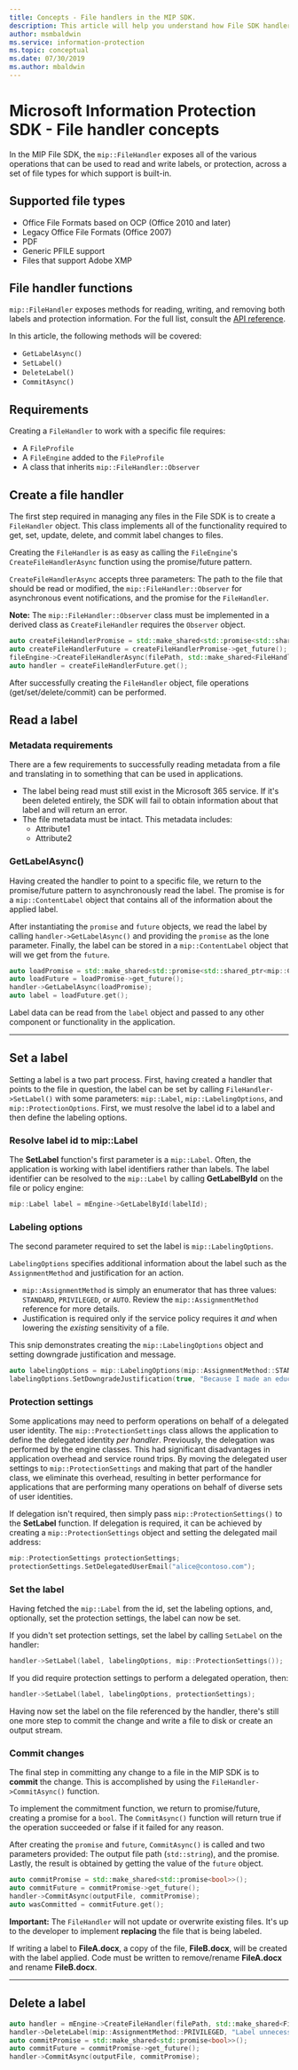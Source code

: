 ```yaml
---
title: Concepts - File handlers in the MIP SDK.
description: This article will help you understand how File SDK handlers are created and used for calling operations.
author: msmbaldwin
ms.service: information-protection
ms.topic: conceptual
ms.date: 07/30/2019
ms.author: mbaldwin
---
```

# Microsoft Information Protection SDK - File handler concepts

In the MIP File SDK, the `mip::FileHandler` exposes all of the various operations that can be used to read and write labels, or protection, across a set of file types for which support is built-in. 

## Supported file types

- Office File Formats based on OCP (Office 2010 and later)
- Legacy Office File Formats (Office 2007)
- PDF
- Generic PFILE support
- Files that support Adobe XMP

## File handler functions

`mip::FileHandler` exposes methods for reading, writing, and removing both labels and protection information. For the full list, consult the [API reference](reference/class_mip_filehandler.md).

In this article, the following methods will be covered:

- `GetLabelAsync()`
- `SetLabel()`
- `DeleteLabel()`
- `CommitAsync()`

## Requirements

Creating a `FileHandler` to work with a specific file requires:

- A `FileProfile`
- A `FileEngine` added to the `FileProfile`
- A class that inherits `mip::FileHandler::Observer`

## Create a file handler

The first step required in managing any files in the File SDK is to create a `FileHandler` object. This class implements all of the functionality required to get, set, update, delete, and commit label changes to files.

Creating the `FileHandler` is as easy as calling the `FileEngine`'s `CreateFileHandlerAsync` function using the promise/future pattern.

`CreateFileHandlerAsync` accepts three parameters: The path to the file that should be read or modified, the `mip::FileHandler::Observer` for asynchronous event notifications, and the promise for the `FileHandler`.

**Note:** The `mip::FileHandler::Observer` class must be implemented in a derived class as `CreateFileHandler` requires the `Observer` object. 

```cpp
auto createFileHandlerPromise = std::make_shared<std::promise<std::shared_ptr<mip::FileHandler>>>();
auto createFileHandlerFuture = createFileHandlerPromise->get_future();
fileEngine->CreateFileHandlerAsync(filePath, std::make_shared<FileHandlerObserver>(), createFileHandlerPromise);
auto handler = createFileHandlerFuture.get();
```

After successfully creating the `FileHandler` object, file operations (get/set/delete/commit) can be performed.

## Read a label

### Metadata requirements

There are a few requirements to successfully reading metadata from a file and translating in to something that can be used in applications.

- The label being read must still exist in the Microsoft 365 service. If it's been deleted entirely, the SDK will fail to obtain information about that label and will return an error.
- The file metadata must be intact. This metadata includes:
  - Attribute1
  - Attribute2

### GetLabelAsync()

Having created the handler to point to a specific file, we return to the promise/future pattern to asynchronously read the label. The promise is for a `mip::ContentLabel` object that contains all of the information about the applied label.

After instantiating the `promise` and `future` objects, we read the label by calling `handler->GetLabelAsync()` and providing the `promise` as the lone parameter. Finally, the label can be stored in a `mip::ContentLabel` object that will we get from the `future`.

```cpp
auto loadPromise = std::make_shared<std::promise<std::shared_ptr<mip::ContentLabel>>>();
auto loadFuture = loadPromise->get_future();
handler->GetLabelAsync(loadPromise);
auto label = loadFuture.get();
```

Label data can be read from the `label` object and passed to any other component or functionality in the application.

***

## Set a label

Setting a label is a two part process. First, having created a handler that points to the file in question, the label can be set by calling `FileHandler->SetLabel()` with some parameters: `mip::Label`, `mip::LabelingOptions`, and `mip::ProtectionOptions`. First, we must resolve the label id to a label and then define the labeling options. 

### Resolve label id to mip::Label

The **SetLabel** function's first parameter is a `mip::Label`. Often, the application is working with label identifiers rather than labels. The label identifier can be resolved to the `mip::Label` by calling **GetLabelById** on the file or policy engine:

```cpp
mip::Label label = mEngine->GetLabelById(labelId);
```

### Labeling options

The second parameter required to set the label is `mip::LabelingOptions`. 

`LabelingOptions` specifies additional information about the label such as the `AssignmentMethod` and justification for an action.

- `mip::AssignmentMethod` is simply an enumerator that has three values: `STANDARD`, `PRIVILEGED`, or `AUTO`. Review the `mip::AssignmentMethod` reference for more details.
- Justification is required only if the service policy requires it *and* when lowering the *existing* sensitivity of a file.

This snip demonstrates creating the `mip::LabelingOptions` object and setting downgrade justification and message.

```cpp
auto labelingOptions = mip::LabelingOptions(mip::AssignmentMethod::STANDARD);
labelingOptions.SetDowngradeJustification(true, "Because I made an educated decision based upon the contents of this file.");
```

### Protection settings

Some applications may need to perform operations on behalf of a delegated user identity. The `mip::ProtectionSettings` class allows the application to define the delegated identity *per handler*. Previously, the delegation was performed by the engine classes. This had significant disadvantages in application overhead and service round trips. By moving the delegated user settings to `mip::ProtectionSettings` and making that part of the handler class, we eliminate this overhead, resulting in better performance for applications that are performing many operations on behalf of diverse sets of user identities. 

If delegation isn't required, then simply pass `mip::ProtectionSettings()` to the **SetLabel** function. If delegation is required, it can be achieved by creating a `mip::ProtectionSettings` object and setting the delegated mail address:

```cpp
mip::ProtectionSettings protectionSettings; 
protectionSettings.SetDelegatedUserEmail("alice@contoso.com");
```

### Set the label

Having fetched the `mip::Label` from the id, set the labeling options, and, optionally, set the protection settings, the label can now be set.

If you didn't set protection settings, set the label by calling `SetLabel` on the handler:

```cpp
handler->SetLabel(label, labelingOptions, mip::ProtectionSettings());
```

If you did require protection settings to perform a delegated operation, then:

```cpp
handler->SetLabel(label, labelingOptions, protectionSettings);
```

Having now set the label on the file referenced by the handler, there's still one more step to commit the change and write a file to disk or create an output stream.

### Commit changes

The final step in committing any change to a file in the MIP SDK is to **commit** the change. This is accomplished by using the `FileHandler->CommitAsync()` function. 

To implement the commitment function, we return to promise/future, creating a promise for a `bool`. The `CommitAsync()` function will return true if the operation succeeded or false if it failed for any reason. 

After creating the `promise` and `future`, `CommitAsync()` is called and two parameters provided: The output file path (`std::string`), and the promise. Lastly, the result is obtained by getting the value of the `future` object.

```cpp
auto commitPromise = std::make_shared<std::promise<bool>>();
auto commitFuture = commitPromise->get_future();
handler->CommitAsync(outputFile, commitPromise);
auto wasCommitted = commitFuture.get();
```

**Important:** The `FileHandler` will not update or overwrite existing files. It's up to the developer to implement **replacing** the file that is being labeled. 

If writing a label to **FileA.docx**, a copy of the file, **FileB.docx**, will be created with the label applied. Code must be written to remove/rename **FileA.docx** and rename **FileB.docx**.

***

## Delete a label

```cpp
auto handler = mEngine->CreateFileHandler(filePath, std::make_shared<FileHandlerObserverImpl>());
handler->DeleteLabel(mip::AssignmentMethod::PRIVILEGED, "Label unnecessary.");
auto commitPromise = std::make_shared<std::promise<bool>>();
auto commitFuture = commitPromise->get_future();
handler->CommitAsync(outputFile, commitPromise);
```
